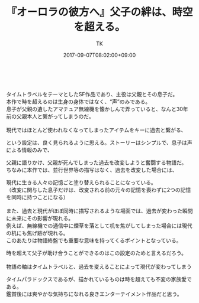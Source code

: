 ﻿---
layout: post

title: 『オーロラの彼方へ』父子の絆は、時空を超える。
author: TK
date: 2017-09-07T08:02:00+09:00
comments: true
categories: Movie
---
<p><img alt="" class="fr-fic fr-dib pict" data-name="20170907_1349439.jpg" src="http://img-cdn.jg.jugem.jp/851/3766742/20170907_1349439.jpg" /></p>

<p><br />
タイムトラベルをテーマとしたSF作品であり、主役は父親とその息子だ。<br />
本作で時を超えるのは生身の身体ではなく、&ldquo;声&rdquo;のみである。<br />
息子が父親の遺したアマチュア無線機を懐かしんで弄っていると、なんと30年前の父親本人と繋がってしまうのだ。<br />
<br />
現代ではほとんど使われなくなってしまったアイテムをキーに過去と繋がる、</p>

<p>という設定は、良く見られるように思える。ストーリーはシンプルで、息子は声による情報のみで、</p>

<p>父親に語りかけ、父親が死んでしまった過去を改変しようと奮闘する物語だ。<br />
ちなみに本作では、並行世界等の描写はなく、過去を改変した場合には、</p>

<p>現代に生きる人々の記憶ごと塗り替えられることになっている。<br />
（改変に関与した息子だけは、改変される前の元々の記憶を喪わずに2つの記憶を同時に持つことになる）<br />
<br />
また、過去と現代がほぼ同時に描写されるような場面では、過去が変わった瞬間に未来にその影響が現れる。<br />
例えば、無線機での通信中に煙草を落として机を焦がしてしまった場合には現代の机にも焦げ跡が現れる。<br />
このあたりは物語終盤でも重要な意味を持ってくるポイントとなっている。</p>

<p>時を超えて父子が助け合うことができるのはこの設定のためと言えるだろう。<br />
<br />
物語の軸はタイムトラベルと、過去を変えることによって現代が変わってしまう</p>

<p>タイムパラドックスであるが、描かれているものは時を超えても不変の家族愛である。<br />
鑑賞後には爽やかな気持ちになれる良きエンターテイメント作品だと思う。<br />
&nbsp;</p>
